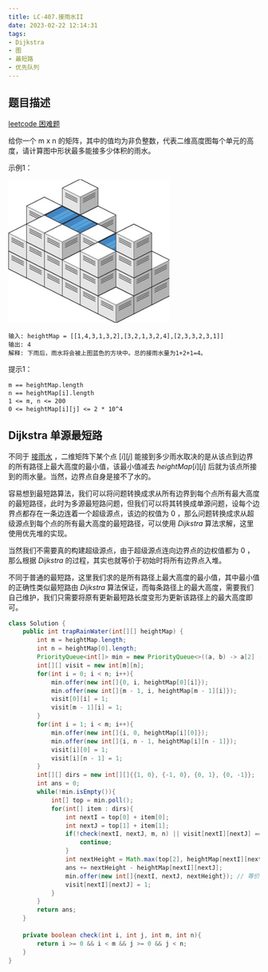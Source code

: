 ```yaml
---
title: LC-407.接雨水II
date: 2023-02-22 12:14:31
tags:
- Dijkstra
- 图
- 最短路
- 优先队列
---
```


## 题目描述
[leetcode 困难题](https://leetcode.cn/problems/trapping-rain-water-ii/)

给你一个 m x n 的矩阵，其中的值均为非负整数，代表二维高度图每个单元的高度，请计算图中形状最多能接多少体积的雨水。

示例1：

![](../img/Snipaste_2023-02-22_19-45-17.png)
```
输入: heightMap = [[1,4,3,1,3,2],[3,2,1,3,2,4],[2,3,3,2,3,1]]
输出: 4
解释: 下雨后，雨水将会被上图蓝色的方块中。总的接雨水量为1+2+1=4。
```

提示1：
```
m == heightMap.length
n == heightMap[i].length
1 <= m, n <= 200
0 <= heightMap[i][j] <= 2 * 10^4
```

## Dijkstra 单源最短路
不同于 [接雨水](https://leetcode.cn/problems/trapping-rain-water/) ，二维矩阵下某个点 $[i][j]$ 能接到多少雨水取决的是从该点到边界的所有路径上最大高度的最小值，该最小值减去 $heightMap[i][j]$ 后就为该点所接到的雨水量。当然，边界点自身是接不了水的。

容易想到最短路算法，我们可以将问题转换成求从所有边界到每个点所有最大高度的最短路径，此时为多源最短路问题，但我们可以将其转换成单源问题，设每个边界点都存在一条边连着一个超级源点，该边的权值为 $0$ ，那么问题转换成求从超级源点到每个点的所有最大高度的最短路径，可以使用 $Dijkstra$ 算法求解，这里使用优先堆的实现。

当然我们不需要真的构建超级源点，由于超级源点连向边界点的边权值都为 $0$ ，那么根据 $Dijkstra$ 的过程，其实也就等价于初始时将所有边界点入堆。

不同于普通的最短路，这里我们求的是所有路径上最大高度的最小值，其中最小值的正确性类似最短路由 $Dijkstra$ 算法保证，而每条路径上的最大高度，需要我们自己维护，我们只需要将原有更新最短路长度变形为更新该路径上的最大高度即可。
```Java
class Solution {
    public int trapRainWater(int[][] heightMap) {
        int m = heightMap.length;
        int n = heightMap[0].length;
        PriorityQueue<int[]> min = new PriorityQueue<>((a, b) -> a[2] - b[2]);
        int[][] visit = new int[m][n];
        for(int i = 0; i < n; i++){
            min.offer(new int[]{0, i, heightMap[0][i]});
            min.offer(new int[]{m - 1, i, heightMap[m - 1][i]});
            visit[0][i] = 1;
            visit[m - 1][i] = 1;
        }
        for(int i = 1; i < m; i++){
            min.offer(new int[]{i, 0, heightMap[i][0]});
            min.offer(new int[]{i, n - 1, heightMap[i][n - 1]});
            visit[i][0] = 1;
            visit[i][n - 1] = 1;
        }
        int[][] dirs = new int[][]{{1, 0}, {-1, 0}, {0, 1}, {0, -1}};
        int ans = 0;
        while(!min.isEmpty()){
            int[] top = min.poll();
            for(int[] item : dirs){
                int nextI = top[0] + item[0];
                int nextJ = top[1] + item[1];
                if(!check(nextI, nextJ, m, n) || visit[nextI][nextJ] == 1){
                    continue;
                }
                int nextHeight = Math.max(top[2], heightMap[nextI][nextJ]); // 最大高度必然大于等于边界高度，所以可以从最小边界开始
                ans += nextHeight - heightMap[nextI][nextJ];
                min.offer(new int[]{nextI, nextJ, nextHeight}); // 等价松弛
                visit[nextI][nextJ] = 1;
            }
        }
        return ans;
    }

    private boolean check(int i, int j, int m, int n){
        return i >= 0 && i < m && j >= 0 && j < n;
    }
}
```
